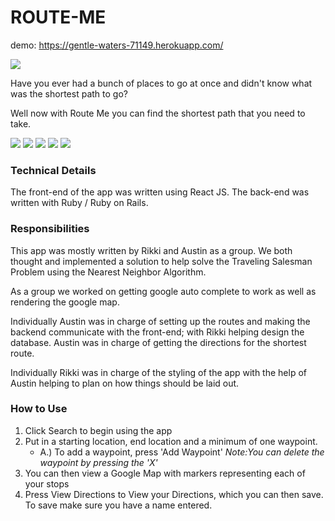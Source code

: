 # ROUTE-ME

demo: https://gentle-waters-71149.herokuapp.com/

<img src="https://github.com/rikkirabz/ROUTE-ME/blob/master/src/screenshots/RM-home.png"/>

Have you ever had a bunch of places to go at once and didn't know what was the shortest path to go?

Well now with Route Me you can find the shortest path that you need to take.


<img src="https://github.com/rikkirabz/ROUTE-ME/blob/master/src/screenshots/RM-Map.png"/>

<img src="https://github.com/rikkirabz/ROUTE-ME/blob/master/src/screenshots/RM-View.png"/>

<img src="https://github.com/rikkirabz/ROUTE-ME/blob/master/src/screenshots/RM-about1.png"/>

<img src="https://github.com/rikkirabz/ROUTE-ME/blob/master/src/screenshots/RM-about2.png"/>

<img src="https://github.com/rikkirabz/ROUTE-ME/blob/master/src/screenshots/RM-about3.png"/>

### Technical Details

The front-end of the app was written using React JS. The back-end was written with Ruby / Ruby on Rails.

### Responsibilities

This app was mostly written by Rikki and Austin as a group. We both thought and implemented a solution to help solve the Traveling Salesman Problem using the Nearest Neighbor Algorithm.

As a group we worked on getting google auto complete to work as well as rendering the google map.

Individually Austin was in charge of setting up the routes and making the backend communicate with the front-end; with  Rikki helping design the database. Austin was in charge of getting the directions for the shortest route.

Individually Rikki was in charge of the styling of the app with the help of Austin helping to plan on how things should be laid out.

### How to Use

1. Click Search to begin using the app
2. Put in a starting location, end location and a minimum of one waypoint.
    - A.) To add a waypoint, press 'Add Waypoint'
    *Note:You can delete the waypoint by pressing the 'X'*
3. You can then view a Google Map with markers representing each of your stops
4. Press View Directions to View your Directions, which you can then save. To save make sure you have a name entered.
